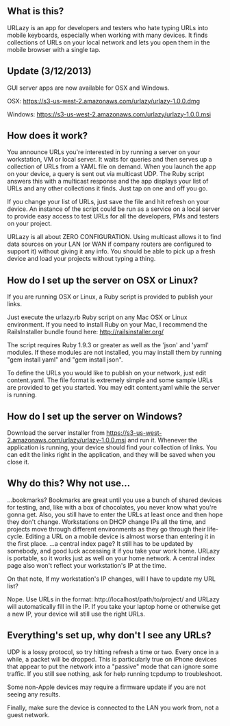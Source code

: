 What is this?
-------------

URLazy is an app for developers and testers who hate typing URLs into mobile keyboards, especially when working with many devices. It finds collections of URLs on your local network and lets you open them in the mobile browser with a single tap.

Update (3/12/2013)
------------------
GUI server apps are now available for OSX and Windows.

OSX: https://s3-us-west-2.amazonaws.com/urlazy/urlazy-1.0.0.dmg

Windows: https://s3-us-west-2.amazonaws.com/urlazy/urlazy-1.0.0.msi 

How does it work?
-----------------

You announce URLs you're interested in by running a server on your workstation, VM or local server. It waits for queries and then serves up a collection of URLs from a YAML file on demand. When you launch the app on your device, a query is sent out via multicast UDP. The Ruby script answers this with a multicast response and the app displays your list of URLs and any other collections it finds. Just tap on one and off you go.

If you change your list of URLs, just save the file and hit refresh on your device. An instance of the script could be run as a service on a local server to provide easy access to test URLs for all the developers, PMs and testers on your project.

URLazy is all about ZERO CONFIGURATION. Using multicast allows it to find data sources on your LAN (or WAN if company routers are configured to support it) without giving it any info. You should be able to pick up a fresh device and load your projects without typing a thing.

How do I set up the server on OSX or Linux?
-------------------------------------------

If you are running OSX or Linux, a Ruby script is provided to publish your links.

Just execute the urlazy.rb Ruby script on any Mac OSX or Linux environment. If you need to install Ruby on your Mac, I recommend the RailsInstaller bundle found here: http://railsinstaller.org/

The script requires Ruby 1.9.3 or greater as well as the 'json' and 'yaml' modules. If these modules are not installed, you may install them by running "gem install yaml" and "gem install json".

To define the URLs you would like to publish on your network, just edit content.yaml. The file format is extremely simple and some sample URLs are provided to get you started. You may edit content.yaml while the server is running.

How do I set up the server on Windows?
--------------------------------------
Download the server installer from https://s3-us-west-2.amazonaws.com/urlazy/urlazy-1.0.0.msi and run it. Whenever the application is running, your device should find your collection of links. You can edit the links right in the application, and they will be saved when you close it.

Why do this? Why not use...
---------------------------

...bookmarks? Bookmarks are great until you use a bunch of shared devices for testing, and, like with a box of chocolates, you never know what you're gonna get. Also, you still have to enter the URLs at least once and then hope they don't change. Workstations on DHCP change IPs all the time, and projects move through different environments as they go through their life-cycle. Editing a URL on a mobile device is almost worse than entering it in the first place.
...a central index page? It still has to be updated by somebody, and good luck accessing it if you take your work home. URLazy is portable, so it works just as well on your home network. A central index page also won't reflect your workstation's IP at the time.

On that note, If my workstation's IP changes, will I have to update my URL list?

Nope. Use URLs in the format: http://localhost/path/to/project/ and URLazy will automatically fill in the IP. If you take your laptop home or otherwise get a new IP, your device will still use the right URLs.

Everything's set up, why don't I see any URLs?
----------------------------------------------

UDP is a lossy protocol, so try hitting refresh a time or two. Every once in a while, a packet will be dropped. This is particularly true on iPhone devices that appear to put the network into a "passive" mode that can ignore some traffic. If you still see nothing, ask for help running tcpdump to troubleshoot.

Some non-Apple devices may require a firmware update if you are not seeing any results.

Finally, make sure the device is connected to the LAN you work from, not a guest network.
